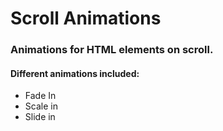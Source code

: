 # Scroll Animations

### Animations for HTML elements on scroll.

#### Different animations included:

- Fade In
- Scale in
- Slide in
